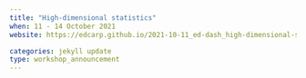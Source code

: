 ```yaml
---
title: "High-dimensional statistics" 
when: 11 - 14 October 2021
website: https://edcarp.github.io/2021-10-11_ed-dash_high-dimensional-stats/

categories: jekyll update
type: workshop_announcement
---
```


